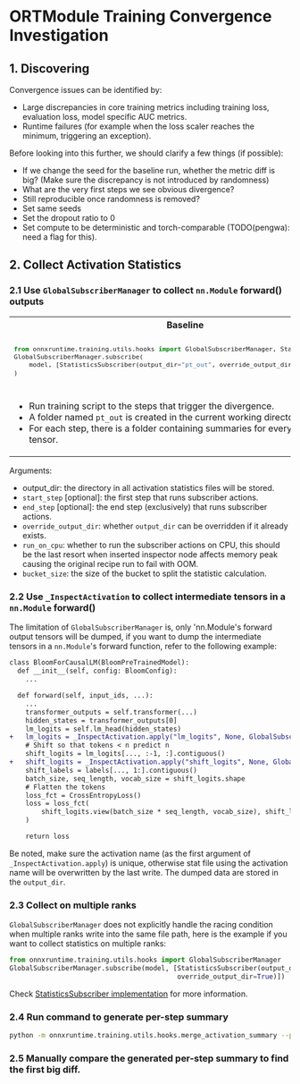 # ORTModule Training Convergence Investigation

## 1. Discovering

Convergence issues can be identified by:
- Large discrepancies in core training metrics including training loss, evaluation loss, model specific AUC metrics.
- Runtime failures (for example when the loss scaler reaches the minimum, triggering an exception).

Before looking into this further, we should clarify a few things (if possible):
- If we change the seed for the baseline run, whether the metric diff is big?
  (Make sure the discrepancy is not introduced by randomness)
- What are the very first steps we see obvious divergence?
- Still reproducible once randomness is removed?
- Set same seeds
- Set the dropout ratio to 0
- Set compute to be deterministic and torch-comparable (TODO(pengwa): need a flag for this).


## 2. Collect Activation Statistics


### 2.1 Use `GlobalSubscriberManager` to collect `nn.Module` forward() outputs

<table>
<tr>
<th>Baseline</th>
<th>ORTModule</th>
</tr>
<tr>
<td>
<sub>

```python
from onnxruntime.training.utils.hooks import GlobalSubscriberManager, StatisticsSubscriber
GlobalSubscriberManager.subscribe(
    model, [StatisticsSubscriber(output_dir="pt_out", override_output_dir=True)]
)
```

</sub>
</td>
<td>
<sub>

```python
model = ORTModule(model)
from onnxruntime.training.utils.hooks import GlobalSubscriberManager, StatisticsSubscriber
GlobalSubscriberManager.subscribe(
    model, [StatisticsSubscriber(output_dir="ort_out", override_output_dir=True)]
)
```

</sub>
</td>
</tr>

<tr>
<td>

- Run training script to the steps that trigger the divergence.
- A folder named `pt_out` is created in the current working directory.
- For each step, there is a folder containing summaries for every activation tensor.

</td>
<td>


- Run training script to the steps that trigger the divergence.
- Similarly, a folder named `ort_out` is created in the current working directory.
- `StatisticsSubscriber` can be subscribed before OR after wrapping ORTModule.

</td>
</tr>
</table>


Arguments:
- output_dir: the directory in all activation statistics files will be stored.
- `start_step` [optional]: the first step that runs subscriber actions.
- `end_step` [optional]: the end step (exclusively) that runs subscriber actions.
- `override_output_dir`: whether `output_dir` can be overridden if it already exists.
- `run_on_cpu`: whether to run the subscriber actions on CPU, this should be the last resort when inserted
    inspector node affects memory peak causing the original recipe run to fail with OOM.
- `bucket_size`: the size of the bucket to split the statistic calculation.

### 2.2 Use `_InspectActivation` to collect intermediate tensors in a `nn.Module` forward()

The limitation of `GlobalSubscriberManager` is, only 'nn.Module's forward output tensors will be dumped, if you want to
dump the intermediate tensors in a `nn.Module`'s forward function, refer to the following example:

```diff
class BloomForCausalLM(BloomPreTrainedModel):
  def __init__(self, config: BloomConfig):
    ...

  def forward(self, input_ids, ...):
    ...
    transformer_outputs = self.transformer(...)
    hidden_states = transformer_outputs[0]
    lm_logits = self.lm_head(hidden_states)
+   lm_logits = _InspectActivation.apply("lm_logits", None, GlobalSubscriberManager.get_run_context(), lm_logits)
    # Shift so that tokens < n predict n
    shift_logits = lm_logits[..., :-1, :].contiguous()
+   shift_logits = _InspectActivation.apply("shift_logits", None, GlobalSubscriberManager.get_run_context(), shift_logits)
    shift_labels = labels[..., 1:].contiguous()
    batch_size, seq_length, vocab_size = shift_logits.shape
    # Flatten the tokens
    loss_fct = CrossEntropyLoss()
    loss = loss_fct(
        shift_logits.view(batch_size * seq_length, vocab_size), shift_labels.view(batch_size * seq_length)
    )

    return loss
```

Be noted, make sure the activation name (as the first argument of `_InspectActivation.apply`) is unique, otherwise
stat file using the activation name will be overwritten by the last write. The dumped data are stored in the `output_dir`.


### 2.3 Collect on multiple ranks

`GlobalSubscriberManager` does not explicitly handle the racing condition when multiple ranks write into the same file path,
here is the example if you want to collect statistics on multiple ranks:

```python
from onnxruntime.training.utils.hooks import GlobalSubscriberManager
GlobalSubscriberManager.subscribe(model, [StatisticsSubscriber(output_dir="ort_out_" + str(torch.distributed.get_rank()),
                                          override_output_dir=True)])
```

Check [StatisticsSubscriber implementation](../orttraining/orttraining/python/training/utils/hooks/_statistics_subscriber.py) for more information.

### 2.4 Run command to generate per-step summary

```bash
python -m onnxruntime.training.utils.hooks.merge_activation_summary --pt_dir pt_out --ort_dir ort_out --output_dir /tmp/output
```

### 2.5 Manually compare the generated per-step summary to find the first big diff.
